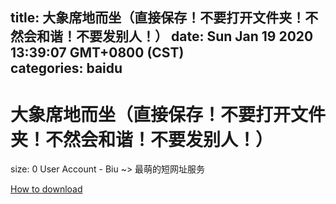 
title: 大象席地而坐（直接保存！不要打开文件夹！不然会和谐！不要发别人！）
date: Sun Jan 19 2020 13:39:07 GMT+0800 (CST)    
categories: baidu
---

# 大象席地而坐（直接保存！不要打开文件夹！不然会和谐！不要发别人！）
size: 0
 User Account - Biu ~> 最萌的短网址服务
 

[How to download](https://bpcam.bemobtrk.com/go/2ceec3aa-1ca2-46d6-b9ff-aaa5c184517c?jno=3847)